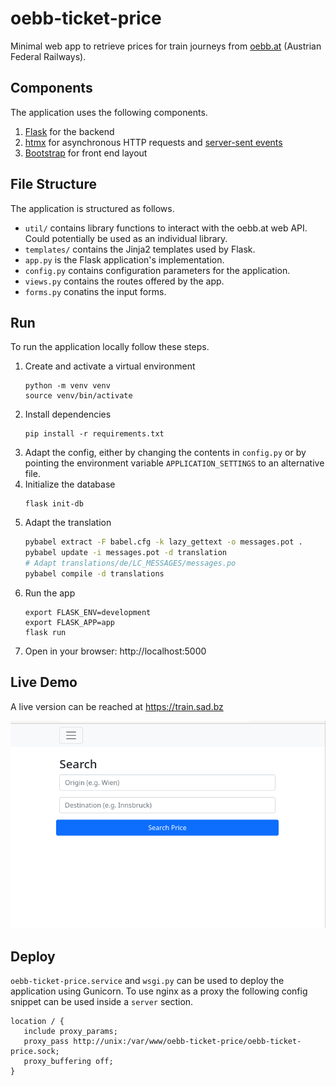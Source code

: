 # oebb-ticket-price
Minimal web app to retrieve prices for train journeys from [oebb.at](https://www.oebb.at) (Austrian Federal Railways).

## Components
The application uses the following components.
1. [Flask](https://flask.palletsprojects.com) for the backend
2. [htmx](https://htmx.org/) for asynchronous HTTP requests and [server-sent events](https://developer.mozilla.org/en-US/docs/Web/API/Server-sent_events)
3. [Bootstrap](https://getbootstrap.com/) for front end layout

## File Structure
The application is structured as follows.
- ```util/``` contains library functions to interact with the oebb.at web API. Could potentially be used as an individual library.
- ```templates/``` contains the Jinja2 templates used by Flask.
- ```app.py``` is the Flask application's implementation.
- ```config.py``` contains configuration parameters for the application.
- ```views.py``` contains the routes offered by the app.
- ```forms.py``` conatins the input forms.

## Run
To run the application locally follow these steps.

1. Create and activate a virtual environment
    ```
    python -m venv venv
    source venv/bin/activate
    ```
2. Install dependencies
    ```
    pip install -r requirements.txt
    ```
3. Adapt the config, either by changing the contents in ```config.py``` or by pointing the environment variable ```APPLICATION_SETTINGS``` to an alternative file.
4. Initialize the database
   ```
   flask init-db
   ```
5. Adapt the translation
   ```bash
   pybabel extract -F babel.cfg -k lazy_gettext -o messages.pot .
   pybabel update -i messages.pot -d translation
   # Adapt translations/de/LC_MESSAGES/messages.po
   pybabel compile -d translations
   ```
6. Run the app
    ```
    export FLASK_ENV=development
    export FLASK_APP=app
    flask run
    ```
7. Open in your browser: http://localhost:5000

## Live Demo
A live version can be reached at https://train.sad.bz

![An animation showing the functionality](demo.gif "Demo")

## Deploy
```oebb-ticket-price.service``` and ```wsgi.py``` can be used to deploy the application using Gunicorn. To use nginx as a proxy the following config snippet can be used inside a ```server``` section.

```
location / {
   include proxy_params;
   proxy_pass http://unix:/var/www/oebb-ticket-price/oebb-ticket-price.sock;
   proxy_buffering off;
}
```
